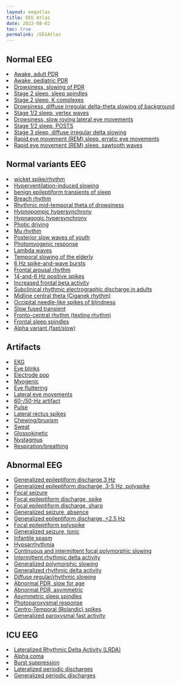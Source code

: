 ```yaml
---
layout: eegatlas
title: EEG Atlas
date: 2022-08-02
toc: true
permalink: /EEGAtlas
---
```


 <h2> Normal EEG </h2>
<li> <a href='/EEGAtlas/normal-eeg/Awake, adult PDR '> Awake, adult PDR  </a> 
<li> <a href='/EEGAtlas/normal-eeg/Awake, pediatric PDR'> Awake, pediatric PDR </a> 
<li> <a href='/EEGAtlas/normal-eeg/Drowsiness, slowing of PDR '> Drowsiness, slowing of PDR  </a> 
<li> <a href='/EEGAtlas/normal-eeg/Stage 2 sleep, sleep spindles '> Stage 2 sleep, sleep spindles  </a> 
<li> <a href='/EEGAtlas/normal-eeg/Stage 2 sleep, K complexes'> Stage 2 sleep, K complexes </a> 
<li> <a href='/EEGAtlas/normal-eeg/Drowsiness, diffuse irregular delta-theta slowing of background'> Drowsiness, diffuse irregular delta-theta slowing of background </a> 
<li> <a href='/EEGAtlas/normal-eeg/Stage 1/2 sleep, vertex waves'> Stage 1/2 sleep, vertex waves </a> 
<li> <a href='/EEGAtlas/normal-eeg/Drowsiness, slow roving lateral eye movements '> Drowsiness, slow roving lateral eye movements  </a> 
<li> <a href='/EEGAtlas/normal-eeg/Stage 1/2 sleep, POSTS '> Stage 1/2 sleep, POSTS  </a> 
<li> <a href='/EEGAtlas/normal-eeg/Stage 3 sleep, diffuse irregular delta slowing '> Stage 3 sleep, diffuse irregular delta slowing  </a> 
<li> <a href='/EEGAtlas/normal-eeg/Rapid eye movement (REM) sleep, erratic eye movements '> Rapid eye movement (REM) sleep, erratic eye movements  </a> 
<li> <a href='/EEGAtlas/normal-eeg/Rapid eye movement (REM) sleep, sawtooth waves '> Rapid eye movement (REM) sleep, sawtooth waves  </a> 
 <h2> Normal variants EEG </h2>
<li> <a href='/EEGAtlas/normalvariants-eeg/wicket spike/rhythm'> wicket spike/rhythm </a> 
<li> <a href='/EEGAtlas/normalvariants-eeg/Hyperventilation-induced slowing '> Hyperventilation-induced slowing  </a> 
<li> <a href='/EEGAtlas/normalvariants-eeg/benign epileptiform transients of sleep'> benign epileptiform transients of sleep </a> 
<li> <a href='/EEGAtlas/normalvariants-eeg/Breach rhythm'> Breach rhythm </a> 
<li> <a href='/EEGAtlas/normalvariants-eeg/Rhythmic mid-temporal theta of drowsiness '> Rhythmic mid-temporal theta of drowsiness  </a> 
<li> <a href='/EEGAtlas/normalvariants-eeg/Hypnopompic hypersynchrony '> Hypnopompic hypersynchrony  </a> 
<li> <a href='/EEGAtlas/normalvariants-eeg/Hypnagogic hypersynchrony '> Hypnagogic hypersynchrony  </a> 
<li> <a href='/EEGAtlas/normalvariants-eeg/Photic driving '> Photic driving  </a> 
<li> <a href='/EEGAtlas/normalvariants-eeg/Mu rhythm '> Mu rhythm  </a> 
<li> <a href='/EEGAtlas/normalvariants-eeg/Posterior slow waves of youth '> Posterior slow waves of youth  </a> 
<li> <a href='/EEGAtlas/normalvariants-eeg/Photomyogenic response '> Photomyogenic response  </a> 
<li> <a href='/EEGAtlas/normalvariants-eeg/Lambda waves '> Lambda waves  </a> 
<li> <a href='/EEGAtlas/normalvariants-eeg/Temporal slowing of the elderly '> Temporal slowing of the elderly  </a> 
<li> <a href='/EEGAtlas/normalvariants-eeg/6 Hz spike-and-wave bursts '> 6 Hz spike-and-wave bursts  </a> 
<li> <a href='/EEGAtlas/normalvariants-eeg/Frontal arousal rhythm'> Frontal arousal rhythm </a> 
<li> <a href='/EEGAtlas/normalvariants-eeg/14-and-6 Hz positive spikes '> 14-and-6 Hz positive spikes  </a> 
<li> <a href='/EEGAtlas/normalvariants-eeg/Increased frontal beta activity '> Increased frontal beta activity  </a> 
<li> <a href='/EEGAtlas/normalvariants-eeg/Subclinical rhythmic electrographic discharge in adults '> Subclinical rhythmic electrographic discharge in adults  </a> 
<li> <a href='/EEGAtlas/normalvariants-eeg/Midline central theta (Ciganek rhythm)'> Midline central theta (Ciganek rhythm) </a> 
<li> <a href='/EEGAtlas/normalvariants-eeg/Occipital needle-like spikes of blindness'> Occipital needle-like spikes of blindness </a> 
<li> <a href='/EEGAtlas/normalvariants-eeg/Slow fused transient '> Slow fused transient  </a> 
<li> <a href='/EEGAtlas/normalvariants-eeg/Fronto-central rhythm (texting rhythm)'> Fronto-central rhythm (texting rhythm) </a> 
<li> <a href='/EEGAtlas/normalvariants-eeg/Frontal sleep spindles'> Frontal sleep spindles </a> 
<li> <a href='/EEGAtlas/normalvariants-eeg/Alpha variant (fast/slow)'> Alpha variant (fast/slow) </a> 
 <h2> Artifacts </h2>
<li> <a href='/EEGAtlas/artifacts/EKG '> EKG  </a> 
<li> <a href='/EEGAtlas/artifacts/Eye blinks '> Eye blinks  </a> 
<li> <a href='/EEGAtlas/artifacts/Electrode pop'> Electrode pop </a> 
<li> <a href='/EEGAtlas/artifacts/Myogenic '> Myogenic  </a> 
<li> <a href='/EEGAtlas/artifacts/Eye fluttering'> Eye fluttering </a> 
<li> <a href='/EEGAtlas/artifacts/Lateral eye movements '> Lateral eye movements  </a> 
<li> <a href='/EEGAtlas/artifacts/60-/50-Hz artifact'> 60-/50-Hz artifact </a> 
<li> <a href='/EEGAtlas/artifacts/Pulse '> Pulse  </a> 
<li> <a href='/EEGAtlas/artifacts/Lateral rectus spikes'> Lateral rectus spikes </a> 
<li> <a href='/EEGAtlas/artifacts/Chewing/bruxism'> Chewing/bruxism </a> 
<li> <a href='/EEGAtlas/artifacts/Sweat '> Sweat  </a> 
<li> <a href='/EEGAtlas/artifacts/Glossokinetic'> Glossokinetic </a> 
<li> <a href='/EEGAtlas/artifacts/Nystagmus '> Nystagmus  </a> 
<li> <a href='/EEGAtlas/artifacts/Respiration/breathing '> Respiration/breathing  </a> 
 <h2> Abnormal EEG </h2>
<li> <a href='/EEGAtlas/abnormal-eeg/Generalized epileptiform discharge,3 Hz '> Generalized epileptiform discharge,3 Hz  </a> 
<li> <a href='/EEGAtlas/abnormal-eeg/Generalized epileptiform discharge, 3-5 Hz, polyspike '> Generalized epileptiform discharge, 3-5 Hz, polyspike  </a> 
<li> <a href='/EEGAtlas/abnormal-eeg/Focal seizure '> Focal seizure  </a> 
<li> <a href='/EEGAtlas/abnormal-eeg/Focal epileptiform discharge, spike '> Focal epileptiform discharge, spike  </a> 
<li> <a href='/EEGAtlas/abnormal-eeg/Focal epileptiform discharge, sharp '> Focal epileptiform discharge, sharp  </a> 
<li> <a href='/EEGAtlas/abnormal-eeg/Generalized seizure, absence'> Generalized seizure, absence </a> 
<li> <a href='/EEGAtlas/abnormal-eeg/Generalized epileptiform discharge, <2.5 Hz '> Generalized epileptiform discharge, <2.5 Hz  </a> 
<li> <a href='/EEGAtlas/abnormal-eeg/Focal epileptiform polyspike '> Focal epileptiform polyspike  </a> 
<li> <a href='/EEGAtlas/abnormal-eeg/Generalized seizure, tonic '> Generalized seizure, tonic  </a> 
<li> <a href='/EEGAtlas/abnormal-eeg/Infantile spasm '> Infantile spasm  </a> 
<li> <a href='/EEGAtlas/abnormal-eeg/Hypsarrhythmia '> Hypsarrhythmia  </a> 
<li> <a href='/EEGAtlas/abnormal-eeg/Continuous and intermittent focal polymorphic slowing'> Continuous and intermittent focal polymorphic slowing </a> 
<li> <a href='/EEGAtlas/abnormal-eeg/Intermittent rhythmic delta activity'> Intermittent rhythmic delta activity </a> 
<li> <a href='/EEGAtlas/abnormal-eeg/Generalized polymorphic slowing'> Generalized polymorphic slowing </a> 
<li> <a href='/EEGAtlas/abnormal-eeg/Generalized rhythmic delta activity'> Generalized rhythmic delta activity </a> 
<li> <a href='/EEGAtlas/abnormal-eeg/Diffuse regular/rhythmic slowing '> Diffuse regular/rhythmic slowing  </a> 
<li> <a href='/EEGAtlas/abnormal-eeg/Abnormal PDR, slow for age '> Abnormal PDR, slow for age  </a> 
<li> <a href='/EEGAtlas/abnormal-eeg/Abnormal PDR, asymmetric '> Abnormal PDR, asymmetric  </a> 
<li> <a href='/EEGAtlas/abnormal-eeg/Asymmetric sleep spindles'> Asymmetric sleep spindles </a> 
<li> <a href='/EEGAtlas/abnormal-eeg/Photoparoxysmal response'> Photoparoxysmal response </a> 
<li> <a href='/EEGAtlas/abnormal-eeg/Centro-Temporal (Rolandic) spikes'> Centro-Temporal (Rolandic) spikes </a> 
<li> <a href='/EEGAtlas/abnormal-eeg/Generalized paroxysmal fast activity'> Generalized paroxysmal fast activity </a> 
 <h2> ICU EEG </h2>
<li> <a href='/EEGAtlas/icu-eeg/Lateralized Rhythmic Delta Activity (LRDA)'> Lateralized Rhythmic Delta Activity (LRDA) </a> 
<li> <a href='/EEGAtlas/icu-eeg/Alpha coma'> Alpha coma </a> 
<li> <a href='/EEGAtlas/icu-eeg/Burst suppression'> Burst suppression </a> 
<li> <a href='/EEGAtlas/icu-eeg/Lateralized periodic discharges'> Lateralized periodic discharges </a> 
<li> <a href='/EEGAtlas/icu-eeg/Generalized periodic discharges'> Generalized periodic discharges </a> 
